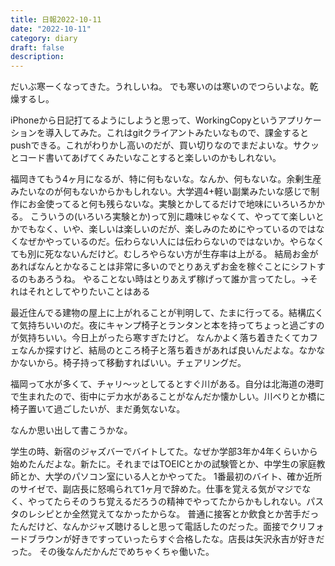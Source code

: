 ```yaml
---
title: 日報2022-10-11
date: "2022-10-11"
category: diary
draft: false
description:
---
```


だいぶ寒ーくなってきた。うれしいね。
でも寒いのは寒いのでつらいよな。乾燥するし。

iPhoneから日記打てるようにしようと思って、WorkingCopyというアプリケーションを導入してみた。これはgitクライアントみたいなもので、課金するとpushできる。これがわりかし高いのだが、買い切りなのでまだよいな。サクッとコード書いてあげてくみたいなことすると楽しいのかもしれない。

福岡きてもう4ヶ月になるが、特に何もないな。なんか、何もないな。余剰生産みたいなのが何もないからかもしれない。大学週4+軽い副業みたいな感じで制作にお金使ってると何も残らないな。実験とかしてるだけで地味にいろいろかかる。
こういうの(いろいろ実験とか)って別に趣味じゃなくて、やってて楽しいとかでもなく、いや、楽しいは楽しいのだが、楽しみのためにやっているのではなくなぜかやっているのだ。伝わらない人には伝わらないのではないか。やらなくても別に死なないんだけど。むしろやらない方が生存率は上がる。
結局お金があればなんとかなることは非常に多いのでとりあえずお金を稼ぐことにシフトするのもあろうね。
やることない時はとりあえず稼げって誰か言ってたし。→それはそれとしてやりたいことはある

最近住んでる建物の屋上に上がれることが判明して、たまに行ってる。結構広くて気持ちいいのだ。夜にキャンプ椅子とランタンと本を持ってちょっと過ごすのが気持ちいい。今日上がったら寒すぎたけど。
なんかよく落ち着きたくてカフェなんか探すけど、結局のところ椅子と落ち着きがあれば良いんだよな。なかなかないから。椅子持って移動すればいい。チェアリングだ。

福岡って水が多くて、チャリ〜ッとしてるとすぐ川がある。自分は北海道の港町で生まれたので、街中にデカ水があることがなんだか懐かしい。川べりとか橋に椅子置いて過ごしたいが、まだ勇気ないな。

なんか思い出して書こうかな。

学生の時、新宿のジャズバーでバイトしてた。なぜか学部3年か4年くらいから始めたんだよな。新たに。それまではTOEICとかの試験管とか、中学生の家庭教師とか、大学のパソコン室にいる人とかやってた。
1番最初のバイト、確か近所のサイゼで、副店長に怒鳴られて1ヶ月で辞めた。仕事を覚える気がマジでなく、やってたらそのうち覚えるだろうの精神でやってたからかもしれない。パスタのレシピとか全然覚えてなかったからな。
普通に接客とか飲食とか苦手だったんだけど、なんかジャズ聴けるしと思って電話したのだった。面接でクリフォードブラウンが好きですっていったらすぐ合格したな。店長は矢沢永吉が好きだった。
その後なんだかんだでめちゃくちゃ働いた。



